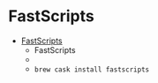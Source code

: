 # FastScripts
- [FastScripts](https://red-sweater.com/fastscripts/)
  -  FastScripts
  - 
  - `brew cask install fastscripts`
